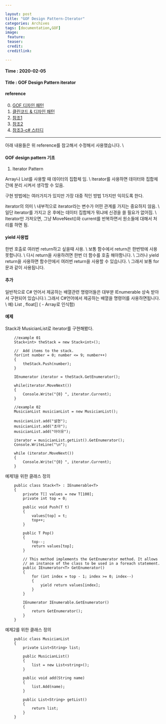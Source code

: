 ```yaml
---

layout: post
title: "GOF Design Pattern-Iterator"
categories: Archives
tags: [documentation,GOF]
image:
 feature:
 teaser:
 credit:
 creditlink:

---
```


#### Time : 2020-02-05
#### Title : GOF Design Pattern iterator

#### reference

0. [GOF 디자인 패턴](http://iilii.egloos.com/tag/디자인패턴)
0. [클린코드 & 디자인 패턴](https://hyesun03.github.io/archive/)
1. [참조1](https://docs.microsoft.com/ko-kr/dotnet/csharp/programming-guide/concepts/iterators)
2. [참조2](http://iilii.egloos.com/3788564)
3. [참조3-c# 스터디](https://www.csharpstudy.com/CSharp/CSharp-yield.aspx)

***

아래 내용들은 위 reference를 참고해서 수정해서 사용했습니다. \\

#### GOF design pattern 기초

1. Iterator Pattern 

Array나 List를 사용할 때 데이터의 집합체 임. \\
Iterator를 사용하면 데이터와 집합체간에 분리 시켜서 생각할 수 있음. 

구현 방법에는 여러가지가 있지만 가장 대중 적인 방법 1가지만 익히도록 한다.

iterator의 의미 \\
내부적으로 iterator라는 변수가 어떤 관계를 가지는 중요하지 않음. \\
일단 iterator를 가지고 온 후에는 데이터 집합체가 뭐냐에 신경을 쓸 필요가 없어짐. \\
Iterator만 가져오면, 그냥 MoveNext()와 current를 반복하면서 원소들에 대해서 처리를 하면 됨. 

#### yield 사용법
한번 호출로 여러번 return하고 싶을때 사용. \\
보통 함수에서 return은 한번밖에 사용못합니다. \\
다시 return을 사용하려면 한번 더 함수를 호출 해야함니다. \\
그러나 yield return을 사용하면 함수안에서 여러번 return을 사용할 수 있습니다. \\
그래서 보통 for문과 같이 사용됩니다.

#### 추가
일반적으로 C# 언어서 제공하는 배열관련 명령어들은 대부분 IEnumerable 상속 받아서 구현되어 있습니다.\\
그래서 C#언어에서 제공하는 배열을 명령어를 사용하면됩니다. \\
예) List<T> , float[] ( - Array로 인식함)

#### 예제 

Stack과 MusicianList로 iterator를 구현해봤다.
~~~ 
    //example 01   
    Stack<int> theStack = new Stack<int>();

    //  Add items to the stack.
    for(int number = 0; number <= 9; number++)
    {
        theStack.Push(number);
    }

    IEnumerator iterator = theStack.GetEnumerator();

    while(iterator.MoveNext())
    {
        Console.Write("{0} ", iterator.Current);
    }

    //example 02
    MusicianList musicianList = new MusicianList();

    musicianList.add("설현");
    musicianList.add("초아");
    musicianList.add("아이유");

    iterator = musicianList.getList().GetEnumerator();
    Console.WriteLine("\n");

    while (iterator.MoveNext())
    {
        Console.Write("{0} ", iterator.Current);
    }

~~~

예제1을 위한 클래스 정의
~~~
    public class Stack<T> : IEnumerable<T>
    {
        private T[] values = new T[100];
        private int top = 0;

        public void Push(T t)
        {
            values[top] = t;
            top++;
        }

        public T Pop()
        {
            top--;
            return values[top];
        }

        // This method implements the GetEnumerator method. It allows
        // an instance of the class to be used in a foreach statement.
        public IEnumerator<T> GetEnumerator()
        {
            for (int index = top - 1; index >= 0; index--)
            {
                yield return values[index];
            }
        }

        IEnumerator IEnumerable.GetEnumerator()
        {
            return GetEnumerator();
        }
    }

~~~

예제2를 위한 클래스 정의
~~~
    public class MusicianList
    {
        private List<String> list;
        
        public MusicianList()
        {
            list = new List<string>();
        }

        public void add(String name)
        {
            list.Add(name);
        }

        public List<String> getList()
        {
            return list;
        }
    }
~~~



